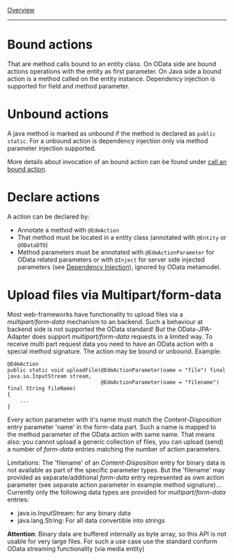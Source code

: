[Overview](TableOfContent.md)

---
# Bound actions
That are method calls bound to an entity class. On OData side are bound actions operations with the entity as first parameter. On Java side a bound action is a method called on the entity instance. Dependency injection is supported for field and method parameter.

# Unbound actions
A java method is marked as unbound if the method is declared as `public static`. For a unbound action is dependency injection only via method parameter injection supported.

More details about invocation of an bound action can be found under [call an bound action](../development/Explaining1.md#Call%20bound%20action).

# Declare actions
A action can be declared by:
* Annotate a method with `@EdmAction`
* That method must be located in a entity class (annotated with `@Entity` or `@ODataDTO`)
* Method parameters must be annotated with `@EdmActionParameter` for OData related parameters or with `@Inject` for server side injected parameters (see [Dependency Injection](DependencyInjection.md)), ignored by OData metamodel.

# <a id="UploadFilesViaMultipartFormData"></a>Upload files via Multipart/form-data
Most web-frameworks have functionality to upload files via a *multipart/form-data* mechanism to an backend. Such a behaviour at backend side is not supported the OData standard! But the OData-JPA-Adapter does support *multipart/form-data* requests in a limited way. To receive multi part request data you need to have an OData action with a special method signature. The action may be bound or unbound. Example:

```
@EdmAction
public static void uploadFile(@EdmActionParameter(name = "file") final java.io.InputStream stream,
                              @EdmActionParameter(name = "filename") final String fileName)
{
	...
} 
```
Every action parameter with it's name must match the *Content-Disposition* entry parameter 'name' in the form-data part. Such a name is mapped to the method parameter of the OData action with same name. That means also: you cannot upload a generic collection of files, you can upload (send) a number of *form-data* entries matching the number of action parameters.

Limitations:
The 'filename' of an *Content-Disposition* entry for binary data is not available as part of the specific parameter types. But the 'filename' may provided as separate/additional *form-data* entry represented as own action parameter (see separate action parameter in example method signature)...
Currently only the following data types are provided for *multipart/form-data* entries: 
* java.io.InputStream: for any binary data
* java.lang.String: For all data convertible into strings

**Attention**: Binary data are buffered internally as byte array, so this API is not usable for very large files. For such a use case use the standard conform OData streaming functionality (via media entity)